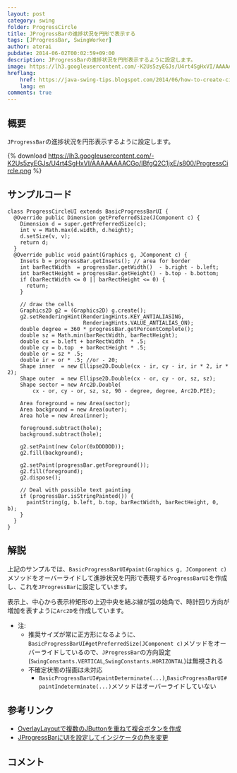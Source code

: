 ```yaml
---
layout: post
category: swing
folder: ProgressCircle
title: JProgressBarの進捗状況を円形で表示する
tags: [JProgressBar, SwingWorker]
author: aterai
pubdate: 2014-06-02T00:02:59+09:00
description: JProgressBarの進捗状況を円形表示するように設定します。
image: https://lh3.googleusercontent.com/-K2Us5zyEGJs/U4rt4SgHxVI/AAAAAAAACGo/IBfgQ2C1jxE/s800/ProgressCircle.png
hreflang:
    href: https://java-swing-tips.blogspot.com/2014/06/how-to-create-circular-progress.html
    lang: en
comments: true
---
```

## 概要
`JProgressBar`の進捗状況を円形表示するように設定します。

{% download https://lh3.googleusercontent.com/-K2Us5zyEGJs/U4rt4SgHxVI/AAAAAAAACGo/IBfgQ2C1jxE/s800/ProgressCircle.png %}

## サンプルコード
<pre class="prettyprint"><code>class ProgressCircleUI extends BasicProgressBarUI {
  @Override public Dimension getPreferredSize(JComponent c) {
    Dimension d = super.getPreferredSize(c);
    int v = Math.max(d.width, d.height);
    d.setSize(v, v);
    return d;
  }
  @Override public void paint(Graphics g, JComponent c) {
    Insets b = progressBar.getInsets(); // area for border
    int barRectWidth  = progressBar.getWidth()  - b.right - b.left;
    int barRectHeight = progressBar.getHeight() - b.top - b.bottom;
    if (barRectWidth &lt;= 0 || barRectHeight &lt;= 0) {
      return;
    }

    // draw the cells
    Graphics2D g2 = (Graphics2D) g.create();
    g2.setRenderingHint(RenderingHints.KEY_ANTIALIASING,
                        RenderingHints.VALUE_ANTIALIAS_ON);
    double degree = 360 * progressBar.getPercentComplete();
    double sz = Math.min(barRectWidth, barRectHeight);
    double cx = b.left + barRectWidth  * .5;
    double cy = b.top  + barRectHeight * .5;
    double or = sz * .5;
    double ir = or * .5; //or - 20;
    Shape inner  = new Ellipse2D.Double(cx - ir, cy - ir, ir * 2, ir * 2);
    Shape outer  = new Ellipse2D.Double(cx - or, cy - or, sz, sz);
    Shape sector = new Arc2D.Double(
        cx - or, cy - or, sz, sz, 90 - degree, degree, Arc2D.PIE);

    Area foreground = new Area(sector);
    Area background = new Area(outer);
    Area hole = new Area(inner);

    foreground.subtract(hole);
    background.subtract(hole);

    g2.setPaint(new Color(0xDDDDDD));
    g2.fill(background);

    g2.setPaint(progressBar.getForeground());
    g2.fill(foreground);
    g2.dispose();

    // Deal with possible text painting
    if (progressBar.isStringPainted()) {
      paintString(g, b.left, b.top, barRectWidth, barRectHeight, 0, b);
    }
  }
}
</code></pre>

## 解説
上記のサンプルでは、`BasicProgressBarUI#paint(Graphics g, JComponent c)`メソッドをオーバーライドして進捗状況を円形で表現する`ProgressBarUI`を作成し、これを`JProgressBar`に設定しています。

表示上、中心から表示枠矩形の上辺中央を結ぶ線が弧の始角で、時計回り方向が増加を表すように`Arc2D`を作成しています。

- 注:
    - 推奨サイズが常に正方形になるように、`BasicProgressBarUI#getPreferredSize(JComponent c)`メソッドをオーバーライドしているので、`JProgressBar`の方向設定(`SwingConstants.VERTICAL`,`SwingConstants.HORIZONTAL`)は無視される
    - 不確定状態の描画は未対応
        - `BasicProgressBarUI#paintDeterminate(...)`,`BasicProgressBarUI#paintIndeterminate(...)`メソッドはオーバーライドしていない

<!-- dummy comment line for breaking list -->

## 参考リンク
- [OverlayLayoutで複数のJButtonを重ねて複合ボタンを作成](https://ateraimemo.com/Swing/CompoundButton.html)
- [JProgressBarにUIを設定してインジケータの色を変更](https://ateraimemo.com/Swing/GradientPalletProgressBar.html)

<!-- dummy comment line for breaking list -->

## コメント
